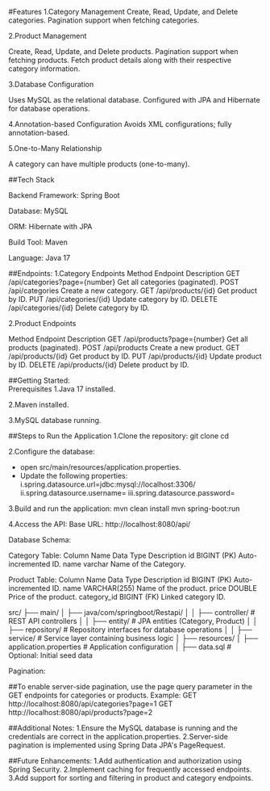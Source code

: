 #Features
1.Category Management
Create, Read, Update, and Delete categories.
Pagination support when fetching categories.

2.Product Management

Create, Read, Update, and Delete products.
Pagination support when fetching products.
Fetch product details along with their respective category information.

3.Database Configuration

Uses MySQL as the relational database.
Configured with JPA and Hibernate for database operations.

4.Annotation-based Configuration
Avoids XML configurations; fully annotation-based.

5.One-to-Many Relationship

A category can have multiple products (one-to-many).


##Tech Stack

Backend Framework: Spring Boot

Database: MySQL

ORM: Hibernate with JPA

Build Tool: Maven

Language: Java 17

##Endpoints:
1.Category Endpoints
Method      Endpoint                         Description
GET         /api/categories?page={number}    Get all categories (paginated).
POST        /api/categories                  Create a new category.
GET         /api/products/{id}               Get product by ID.
PUT         /api/categories/{id}             Update category by ID.
DELETE      /api/categories/{id}             Delete category by ID.

2.Product Endpoints

Method      Endpoint                        Description
GET       /api/products?page={number}      Get all products (paginated).
POST      /api/products                    Create a new product.
GET       /api/products/{id}               Get product by ID.
PUT       /api/products/{id}               Update product by ID.
DELETE    /api/products/{id}               Delete product by ID.


##Getting Started:  
Prerequisites
1.Java 17 installed.

2.Maven installed.

3.MySQL database running.

##Steps to Run the Application
1.Clone the repository:
git clone <repository-url>
cd <project-directory>

2.Configure the database:
* open src/main/resources/application.properties.
* Update the following properties:
i.spring.datasource.url=jdbc:mysql://localhost:3306/<database-name>
ii.spring.datasource.username=<your-username>
iii.spring.datasource.password=<your-password>


3.Build and run the application:
mvn clean install
mvn spring-boot:run

4.Access the API:
Base URL: http://localhost:8080/api/

Database Schema:

Category Table:
Column Name    Data Type     Description
id            BIGINT (PK)   Auto-incremented ID.
name          varchar      Name of the Category.

Product Table:
Column Name     Data Type       Description
id             BIGINT (PK)      Auto-incremented ID.
name           VARCHAR(255)      Name of the product.
price          DOUBLE            Price of the product.
category_id    BIGINT (FK)       Linked category ID.

src/
├── main/
│   ├── java/com/springboot/Restapi/
│   │   ├── controller/       # REST API controllers
│   │   ├── entity/           # JPA entities (Category, Product)
│   │   ├── repository/       # Repository interfaces for database operations
│   │   ├── service/          # Service layer containing business logic
│   ├── resources/
│       ├── application.properties  # Application configuration
│       ├── data.sql                # Optional: Initial seed data

Pagination:

##To enable server-side pagination, use the page query parameter in the GET endpoints for categories or products.
Example:
GET http://localhost:8080/api/categories?page=1
GET http://localhost:8080/api/products?page=2

##Additional Notes:
1.Ensure the MySQL database is running and the credentials are correct in the application.properties.
2.Server-side pagination is implemented using Spring Data JPA's PageRequest.

##Future Enhancements:
1.Add authentication and authorization using Spring Security.
2.Implement caching for frequently accessed endpoints.
3.Add support for sorting and filtering in product and category endpoints.







  

















